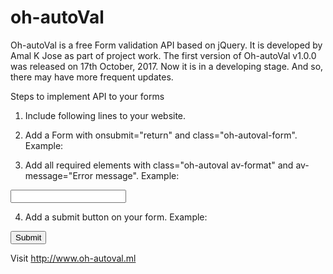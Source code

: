 # oh-autoVal

Oh-autoVal is a free Form validation API based on jQuery. It is developed by Amal K Jose as part of project work. The first version of Oh-autoVal v1.0.0 was released on 17th October, 2017. Now it is in a developing stage. And so, there may have more frequent updates.

Steps to implement API to your forms


1. Include following lines to your website.
<!-- Adding oh-autoVal css style -->
<link rel="stylesheet" type="text/css" href="https://cdn.rawgit.com/ozonhub/oh-autoVal/ee4e79dc/css/oh-autoval-style.css">
<!-- Adding jQuery script. It must be before other script files -->
<script src="https://ajax.googleapis.com/ajax/libs/jquery/3.2.1/jquery.min.js"></script>
<!-- Adding oh-autoVal script file -->
<script src="https://cdn.rawgit.com/ozonhub/oh-autoVal/ee4e79dc/js/oh-autoval-script.js"></script>

2. Add a Form with onsubmit="return" and class="oh-autoval-form".
Example:
<form action="destignaion.php" class="oh-autoval-form" method="post" onsubmit="return">
      <!--Form elements -->
</form>

3. Add all required elements with class="oh-autoval av-format" and av-message="Error message".
Example:
<input type="text" name="email" class="oh-autoval av-email" av-message="Invalid email address"/>

4. Add a submit button on your form.
Example:
<input type="submit" name="submit" value="Submit"/>

Visit http://www.oh-autoval.ml
